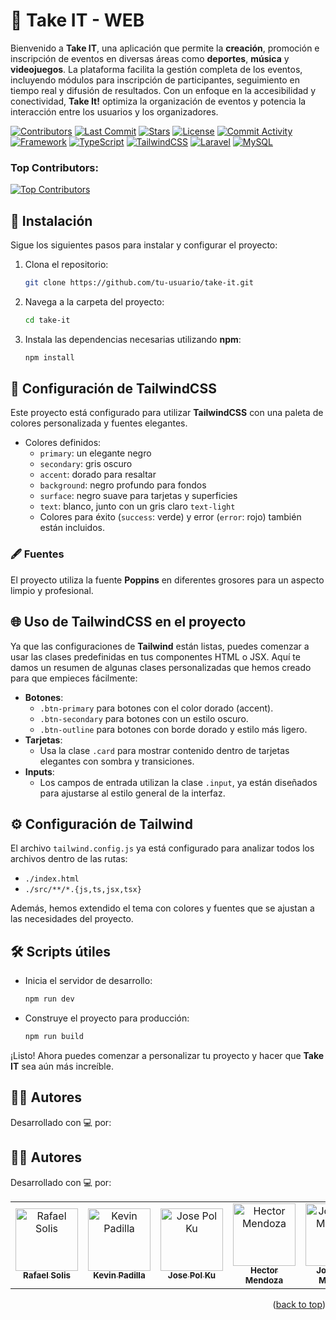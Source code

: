 # 🎯 Take IT - WEB

Bienvenido a **Take IT**, una aplicación que permite la **creación**, promoción e inscripción de eventos en diversas áreas como **deportes**, **música** y **videojuegos**. La plataforma facilita la gestión completa de los eventos, incluyendo módulos para inscripción de participantes, seguimiento en tiempo real y difusión de resultados. Con un enfoque en la accesibilidad y conectividad, **Take It!** optimiza la organización de eventos y potencia la interacción entre los usuarios y los organizadores. 
 

<!-- Badges -->
[![Contributors][contributors-shield]][contributors-url]
[![Last Commit][last-commit-shield]][last-commit-url]
[![Stars][stars-shield]][stars-url]
[![License][license-shield]][license-url]
[![Commit Activity][commit-activity-shield]][commit-activity-url]
[![Framework][framework-shield]][framework-url]
[![TypeScript][typescript-shield]][typescript-url]
[![TailwindCSS][tailwind-shield]][tailwind-url]
[![Laravel][laravel-shield]][laravel-url]
[![MySQL][mysql-shield]][mysql-url]

### Top Contributors:

<a href="https://github.com/Rafaelx-ss/TakeIt/graphs/contributors">
  <img src="https://contrib.rocks/image?repo=Rafaelx-ss/TakeIt" alt="Top Contributors" />
</a>


## 🚀 Instalación

Sigue los siguientes pasos para instalar y configurar el proyecto:

1. Clona el repositorio:
   ```bash
   git clone https://github.com/tu-usuario/take-it.git
   ```
2. Navega a la carpeta del proyecto:
   ```bash
   cd take-it
   ```
3. Instala las dependencias necesarias utilizando **npm**:
   ```bash
   npm install
   ```

## 🎨 Configuración de TailwindCSS

Este proyecto está configurado para utilizar **TailwindCSS** con una paleta de colores personalizada y fuentes elegantes.

- Colores definidos: 
  - `primary`: un elegante negro
  - `secondary`: gris oscuro
  - `accent`: dorado para resaltar
  - `background`: negro profundo para fondos
  - `surface`: negro suave para tarjetas y superficies
  - `text`: blanco, junto con un gris claro `text-light`
  - Colores para éxito (`success`: verde) y error (`error`: rojo) también están incluidos.

### 🖋 Fuentes

El proyecto utiliza la fuente **Poppins** en diferentes grosores para un aspecto limpio y profesional.

## 🌐 Uso de TailwindCSS en el proyecto

Ya que las configuraciones de **Tailwind** están listas, puedes comenzar a usar las clases predefinidas en tus componentes HTML o JSX. Aquí te damos un resumen de algunas clases personalizadas que hemos creado para que empieces fácilmente:

- **Botones**: 
  - `.btn-primary` para botones con el color dorado (accent).
  - `.btn-secondary` para botones con un estilo oscuro.
  - `.btn-outline` para botones con borde dorado y estilo más ligero.
- **Tarjetas**:
  - Usa la clase `.card` para mostrar contenido dentro de tarjetas elegantes con sombra y transiciones.
- **Inputs**:
  - Los campos de entrada utilizan la clase `.input`, ya están diseñados para ajustarse al estilo general de la interfaz.

## ⚙️ Configuración de Tailwind

El archivo `tailwind.config.js` ya está configurado para analizar todos los archivos dentro de las rutas:
- `./index.html`
- `./src/**/*.{js,ts,jsx,tsx}`

Además, hemos extendido el tema con colores y fuentes que se ajustan a las necesidades del proyecto.

## 🛠 Scripts útiles

- Inicia el servidor de desarrollo:
  ```bash
  npm run dev
  ```
- Construye el proyecto para producción:
  ```bash
  npm run build
  ```

¡Listo! Ahora puedes comenzar a personalizar tu proyecto y hacer que **Take IT** sea aún más increíble. 

## 👨‍💻 Autores

Desarrollado con 💻 por:

## 👨‍💻 Autores

Desarrollado con 💻 por:

<table style="border-collapse: collapse; width: 100%; text-align: center;">
  <tr style="border: none;">
    <td align="center" style="border: none;">
      <a href="https://github.com/Rafaelx-ss">
        <img src="https://avatars.githubusercontent.com/u/147651823?v=4" width="100px;" alt="Rafael Solis"/>
        <br /><sub><b>Rafael Solis</b></sub>
      </a>
    </td>
    <td align="center" style="border: none;">
      <a href="https://github.com/KevDom0317">
        <img src="https://avatars.githubusercontent.com/u/156467209?v=4" width="100px;" alt="Kevin Padilla"/>
        <br /><sub><b>Kevin Padilla</b></sub>
      </a>
    </td>
    <td align="center" style="border: none;">
      <a href="https://github.com/JosePK0">
        <img src="https://avatars.githubusercontent.com/u/157852544?v=4" width="100px;" alt="Jose Pol Ku"/>
        <br /><sub><b>Jose Pol Ku</b></sub>
      </a>
    </td>
    <td align="center" style="border: none;">
      <a href="https://github.com/gogphojoh">
        <img src="https://avatars.githubusercontent.com/u/149612930?v=4" width="100px;" alt="Hector Mendoza"/>
        <br /><sub><b>Hector Mendoza</b></sub>
      </a>
    </td>
    <td align="center" style="border: none;">
      <a href="https://github.com/Arielo16">
        <img src="https://avatars.githubusercontent.com/u/108147166?v=4" width="100px;" alt="Jose Ariel Martinez"/>
        <br /><sub><b>Jose Ariel Martinez</b></sub>
      </a>
    </td>
  </tr>
</table>



<p align="right">(<a href="#readme-top">back to top</a>)</p>


[contributors-shield]: https://img.shields.io/github/contributors/Rafaelx-ss/TakeIt?color=blueviolet&style=for-the-badge
[contributors-url]: https://github.com/Rafaelx-ss/TakeIt/graphs/contributors

[last-commit-shield]: https://img.shields.io/github/last-commit/Rafaelx-ss/TakeIt?color=green&style=for-the-badge
[last-commit-url]: https://github.com/Rafaelx-ss/TakeIt

[stars-shield]: https://img.shields.io/github/stars/Rafaelx-ss/TakeIt?color=yellow&style=for-the-badge
[stars-url]: https://github.com/Rafaelx-ss/TakeIt/stargazers

[license-shield]: https://img.shields.io/badge/license-MIT-orange.svg?style=for-the-badge
[license-url]: https://github.com/Rafaelx-ss/TakeIt/blob/main/LICENSE

[commit-activity-shield]: https://img.shields.io/github/commit-activity/t/Rafaelx-ss/TakeIt?color=ff1a15&style=for-the-badge
[commit-activity-url]: https://github.com/Rafaelx-ss/TakeIt/commits/main

[framework-shield]: https://img.shields.io/badge/Framework-Next.js-black?style=for-the-badge
[framework-url]: https://nextjs.org/

[typescript-shield]: https://img.shields.io/badge/Code-TypeScript-3178C6?logo=typescript&logoColor=white&style=for-the-badge
[typescript-url]: https://www.typescriptlang.org/

[tailwind-shield]: https://img.shields.io/badge/CSS-Tailwind%20CSS-teal?style=for-the-badge
[tailwind-url]: https://tailwindcss.com/

[laravel-shield]: https://img.shields.io/badge/Backend-Laravel-red?style=for-the-badge
[laravel-url]: https://laravel.com/

[mysql-shield]: https://img.shields.io/badge/Database-MySQL-blue?style=for-the-badge
[mysql-url]: https://www.mysql.com/